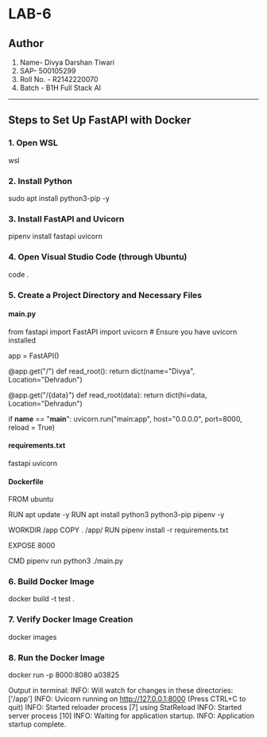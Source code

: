 # LAB-6

## Author

1. Name- Divya Darshan Tiwari
2. SAP- 500105299
3. Roll No. - R2142220070
4. Batch - B1H Full Stack AI

---

## Steps to Set Up FastAPI with Docker

### 1. Open WSL

wsl

### 2. Install Python

sudo apt install python3-pip -y

### 3. Install FastAPI and Uvicorn

pipenv install fastapi uvicorn

### 4. Open Visual Studio Code (through Ubuntu)

code .

### 5. Create a Project Directory and Necessary Files

#### main.py

from fastapi import FastAPI
import uvicorn # Ensure you have uvicorn installed

app = FastAPI()

@app.get("/")
def read_root():
return dict(name="Divya", Location="Dehradun")

@app.get("/{data}")
def read_root(data):
return dict(hi=data, Location="Dehradun")

if **name** == "**main**":
uvicorn.run("main:app", host="0.0.0.0", port=8000, reload = True)

#### requirements.txt

fastapi
uvicorn

#### Dockerfile

FROM ubuntu

RUN apt update -y
RUN apt install python3 python3-pip pipenv -y

WORKDIR /app
COPY . /app/
RUN pipenv install -r requirements.txt

EXPOSE 8000

CMD pipenv run python3 ./main.py

### 6. Build Docker Image

docker build -t test .

### 7. Verify Docker Image Creation

docker images

### 8. Run the Docker Image

docker run -p 8000:8080 a03825

Output in terminal:
INFO: Will watch for changes in these directories: ['/app']
INFO: Uvicorn running on http://127.0.0.1:8000 (Press CTRL+C to quit)
INFO: Started reloader process [7] using StatReload
INFO: Started server process [10]
INFO: Waiting for application startup.
INFO: Application startup complete.
